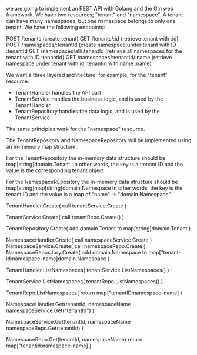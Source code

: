 we are going to implement an REST  API with Golang and the Gin web framework. We have two
resources; "tenant" and "namespace". A tenant can have many namespaces, but one namespace
belongs to only one tenant. We have the following endpoints:

POST /tenants (create tenant)
GET /tenants/:id (retrieve tenant with :id)
POST /namespaces/:tenantId (create namespace under tenant with ID :tenantId
GET /namespaces/all/:tenantId (retrieve all namespaces for the tenant with ID :tenantId)
GET /namespaces/:tenantId/:name (retrieve namespace under tenant with id :tenantid with name :name)

We want a three layered architecture: for example, for the "tenant" resource:
- TenantHandler handles the API part
- TenantService handles the business logic, and is used by the TenantHandler
- TenantRepository handles the data logic, and is used by the TenantService 

The same principles work for the "namespace" resource.

The TenantRepository and NamespaceRepository will be implemented using an in-memory map structure.

For the TenantRepository the in-memory data structure should be map[string]domain.Tenant.
In other words, the key is a :tenant ID and the value is the corresponding tenant object.

For the NamespaceREpository the in-memory data structure should be map[string]map[string]domain.Namespace
In other words, the key is the tenant ID and the value is a map of "name" -> "domain.Namespace"

TenantHandler.Create(
    call tenantService.Create
)

TenantService.Create(
    call tenantRepo.Create()
)

TenantRepository.Create(
    add domain.Tenant to map[string]domain.Tenant 
)


NamespaceHandler.Create(
    call namespaceService.Create
)
NamespaceService.Create(
    call namespaceRepo.Create
)
NamespaceRepository.Create(
    add domain.Namespace to map["tenant-id:namespace-name]domain.Namespace
)



TenantHandler.ListNamespaces(
    tenantService.ListNamespaces()
)

TenantService.ListNamespaces(
    tenantRepo.ListNamespaces()
)

TenantRepo.ListNamespaces(
    return map["tenantID:namespace-name]
)

NamespaceHandler.Get(tenantId, namespaceName
    namespaceService.Get("tenantId")
)

NamespaceService.Get(tenantId, namespaceName
    namespaceRepo.Get(tenantId)
)

NamespaceRepo.Get(tenantId, namespaceName)
    return map["tenantid:namespace-name]
)